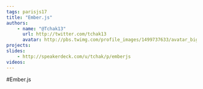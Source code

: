 ```yaml
---
tags: parisjs17
title: "Ember.js"
authors:
    - name: "@Tchak13"
      url: http://twitter.com/tchak13
      avatar: http://pbs.twimg.com/profile_images/1499737633/avatar_bigger.jpg
projects:
slides:
    - http://speakerdeck.com/u/tchak/p/emberjs
videos:
---
```

#Ember.js

